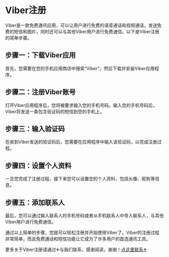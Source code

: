 # Viber注册

Viber是一款免费通讯应用，可以让用户进行免费的语音通话和视频通话，发送免费的短信和图片，同时还可以与其他Viber用户进行免费通信。以下是Viber注册的简单步骤。

## 步骤一：下载Viber应用
首先，您需要在您的手机应用商店中搜索“Viber”，然后下载并安装Viber应用程序。

## 步骤二：注册Viber账号
打开Viber应用程序后，您将被要求输入您的手机号码。输入您的手机号码后，Viber将发送一条包含验证码的短信到您的手机上。

## 步骤三：输入验证码
在收到Viber发送的验证码后，您需要在应用程序中输入该验证码，以完成注册过程。

## 步骤四：设置个人资料
一旦您完成了注册过程，接下来您可以设置您的个人资料，包括头像、昵称等信息。

## 步骤五：添加联系人
最后，您可以通过输入联系人的手机号码或者从手机联系人中导入联系人，与其他Viber用户进行免费通信。

通过以上简单的步骤，您就可以轻松注册并开始使用Viber了。Viber的注册过程非常简单，而且免费通话和短信功能让它成为了许多用户的首选通讯工具。

更多关于Viber注册请通过✈与我们联系，感谢阅读，谢谢！[点这里联系✈](https://gg.k02.cc)